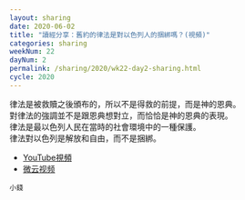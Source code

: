 ```yaml
---
layout: sharing
date: 2020-06-02
title: "讀經分享：舊約的律法是對以色列人的捆綁嗎？(視頻)"
categories: sharing
weekNum: 22
dayNum: 2
permalink: /sharing/2020/wk22-day2-sharing.html
cycle: 2020
---
```


律法是被救贖之後頒布的，所以不是得救的前提，而是神的恩典。  
對律法的強調並不是跟恩典想對立，而恰恰是神的恩典的表現。  
律法是最以色列人民在當時的社會環境中的一種保護。  
律法對以色列是解放和自由，而不是捆綁。   

+ [YouTube視頻](https://youtu.be/s8elvhSQjpI)
+ [微云视频](https://share.weiyun.com/3Xjw0dSC)

`小錢`

